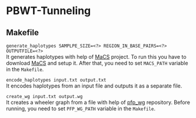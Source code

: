 # PBWT-Tunneling
## Makefile
`generate_haplotypes SAMPLPE_SIZE=<?> REGION_IN_BASE_PAIRS=<?> OUTPUTFILE=<?>`\
It generates haplotypes with help of [MaCS](https://code.google.com/archive/p/macs/) project. To run this you have to download [MaCS](https://code.google.com/archive/p/macs/) and setup it. After that, you need to set `MACS_PATH` variable in the `Makefile`.

`encode_haplotypes input.txt output.txt`\
It encodes haplotypes from an input file and outputs it as a separate file.

`create_wg input.txt output.wg`\
It creates a wheeler graph from a file with help of [pfp_wg](https://github.com/miso01/pfp_wg) repository. Before running, you need to set `PFP_WG_PATH` variable in the `Makefile`.


